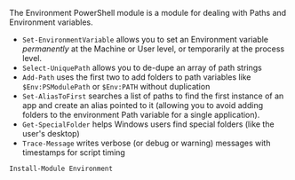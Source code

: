 The Environment PowerShell module is a module for dealing with Paths and Environment variables.

* `Set-EnvironmentVariable` allows you to set an Environment variable _permanently_ at the Machine or User level, or temporarily at the process level.
* `Select-UniquePath` allows you to de-dupe an array of path strings
* `Add-Path` uses the first two to add folders to path variables like `$Env:PSModulePath` or `$Env:PATH` without duplication
* `Set-AliasToFirst` searches a list of paths to find the first instance of an app and create an alias pointed to it (allowing you to avoid adding folders to the environment Path variable for a single application).
* `Get-SpecialFolder` helps Windows users find special folders (like the user's desktop)
* `Trace-Message` writes verbose (or debug or warning) messages with timestamps for script timing

```posh
Install-Module Environment
```

